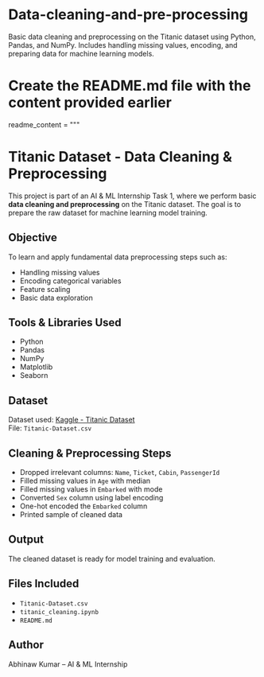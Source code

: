 # Data-cleaning-and-pre-processing
Basic data cleaning and preprocessing on the Titanic dataset using Python, Pandas, and NumPy. Includes handling missing values, encoding, and preparing data for machine learning models.
# Create the README.md file with the content provided earlier
readme_content = """
# Titanic Dataset - Data Cleaning & Preprocessing 

This project is part of an AI & ML Internship Task 1, where we perform basic **data cleaning and preprocessing** on the Titanic dataset. The goal is to prepare the raw dataset for machine learning model training.

## Objective
To learn and apply fundamental data preprocessing steps such as:
- Handling missing values
- Encoding categorical variables
- Feature scaling
- Basic data exploration

##  Tools & Libraries Used
- Python
- Pandas
- NumPy
- Matplotlib
- Seaborn

##  Dataset
Dataset used: [Kaggle - Titanic Dataset](https://www.kaggle.com/datasets/yasserh/titanic-dataset)  
File: `Titanic-Dataset.csv`

##  Cleaning & Preprocessing Steps
- Dropped irrelevant columns: `Name`, `Ticket`, `Cabin`, `PassengerId`
- Filled missing values in `Age` with median
- Filled missing values in `Embarked` with mode
- Converted `Sex` column using label encoding
- One-hot encoded the `Embarked` column
- Printed sample of cleaned data

##  Output
The cleaned dataset is ready for model training and evaluation.

##  Files Included
- `Titanic-Dataset.csv`
- `titanic_cleaning.ipynb`
- `README.md`

##  Author
Abhinaw Kumar – AI & ML Internship 


